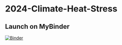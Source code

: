 # 2024-Climate-Heat-Stress

## Launch on MyBinder
[![Binder](https://mybinder.org/badge_logo.svg)](https://mybinder.org/v2/gh/PHI-Case-Studies/2024-Climate-Heat-Stress.git/HEAD)
